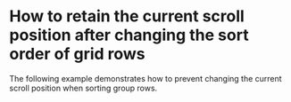 # How to retain the current scroll position after changing the sort order of grid rows


<p>The following example demonstrates how to prevent changing the current scroll position when sorting group rows.</p>

<br/>


